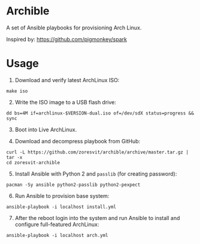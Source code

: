 Archible
========

A set of Ansible playbooks for provisioning Arch Linux.

Inspired by: https://github.com/pigmonkey/spark

Usage
=====

1. Download and verify latest ArchLinux ISO:

  ```
  make iso
  ```

2. Write the ISO image to a USB flash drive:

  ```
  dd bs=4M if=archlinux-$VERSION-dual.iso of=/dev/sdX status=progress && sync
  ```

3. Boot into Live ArchLinux.

4. Download and decompress playbook from GitHub:

  ```
  curl -L https://github.com/zoresvit/archible/archive/master.tar.gz | tar -x
  cd zoresvit-archible
  ```

5. Install Ansible with Python 2 and `passlib` (for creating password):

  ```
  pacman -Sy ansible python2-passlib python2-pexpect
  ```

6. Run Ansible to provision base system:

  ```
  ansible-playbook -i localhost install.yml
  ```

7. After the reboot login into the system and run Ansible to install and configure
  full-featured ArchLinux:

  ```
  ansible-playbook -i localhost arch.yml
  ```
